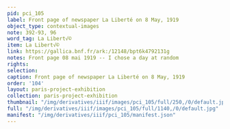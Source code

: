 ```yaml
---
pid: pci_105
label: Front page of newspaper La Liberté on 8 May, 1919
object_type: contextual-images
note: 392-93, 96
word_tag: La Libert√©
item: La Libert√©
link: https://gallica.bnf.fr/ark:/12148/bpt6k4792131g
notes: Front page 08 mai 1919 -- I chose a day at random
rights: 
selection: 
caption: Front page of newspaper La Liberté on 8 May, 1919
order: '104'
layout: paris-project-exhibition
collection: paris-project-exhibition
thumbnail: "/img/derivatives/iiif/images/pci_105/full/250,/0/default.jpg"
full: "/img/derivatives/iiif/images/pci_105/full/1140,/0/default.jpg"
manifest: "/img/derivatives/iiif/pci_105/manifest.json"
---
```

